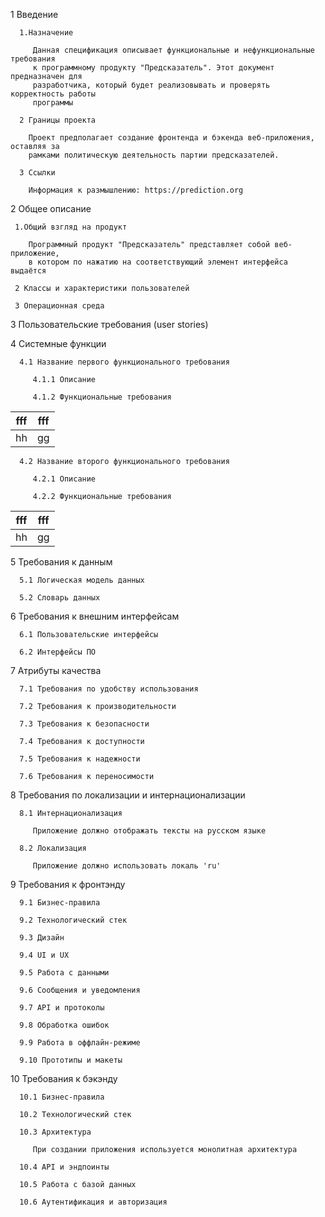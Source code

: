 

1 Введение
 
      1.Назначение
    
         Данная спецификация описывает функциональные и нефункциональные требования
         к программному продукту "Предсказатель". Этот документ предназначен для 
         разработчика, который будет реализовывать и проверять корректность работы
         программы 

      2 Границы проекта 
        
        Проект предполагает создание фронтенда и бэкенда веб-приложения, оставляя за 
        рамками политическую деятельность партии предсказателей.

      3 Ссылки
        
        Информация к размышлению: https://prediction.org

2 Общее описание
 
     1.Общий взгляд на продукт

        Программный продукт "Предсказатель" представляет собой веб-приложение, 
        в котором по нажатию на соответствующий элемент интерфейса выдаётся 

     2 Классы и характеристики пользователей
   
     3 Операционная среда


3 Пользовательские требования (user stories)


4 Системные функции

      4.1 Название первого функционального требования

         4.1.1 Описание

         4.1.2 Функциональные требования
            
| fff | fff |
|-----|-----|
| hh  | gg  |

      4.2 Название второго функционального требования

         4.2.1 Описание

         4.2.2 Функциональные требования

| fff | fff |
|-----|-----|
| hh  | gg  |

5 Требования к данным

      5.1 Логическая модель данных

      5.2 Словарь данных

6 Требования к внешним интерфейсам

      6.1 Пользовательские интерфейсы

      6.2 Интерфейсы ПО

7 Атрибуты качества

      7.1 Требования по удобству использования

      7.2 Требования к производительности

      7.3 Требования к безопасности

      7.4 Требования к доступности

      7.5 Требования к надежности

      7.6 Требования к переносимости

8 Требования по локализации и интернационализации

      8.1 Интернационализация

         Приложение должно отображать тексты на русском языке

      8.2 Локализация

         Приложение должно использовать локаль 'ru'

9 Требования к фронтэнду

      9.1 Бизнес-правила

      9.2 Технологический стек

      9.3 Дизайн

      9.4 UI и UX

      9.5 Работа с данными

      9.6 Сообщения и уведомления

      9.7 API и протоколы

      9.8 Обработка ошибок

      9.9 Работа в оффлайн-режиме

      9.10 Прототипы и макеты

10 Требования к бэкэнду

      10.1 Бизнес-правила

      10.2 Технологический стек

      10.3 Архитектура

         При создании приложения используется монолитная архитектура

      10.4 API и эндпоинты

      10.5 Работа с базой данных

      10.6 Аутентификация и авторизация 

